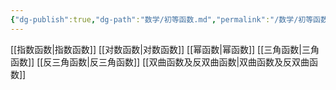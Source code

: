 ```yaml
---
{"dg-publish":true,"dg-path":"数学/初等函数.md","permalink":"/数学/初等函数/","dgPassFrontmatter":true,"noteIcon":"","created":"2024-04-16T13:01:27.340+08:00","updated":"2024-04-21T13:23:12.953+08:00"}
---
```


[[指数函数\|指数函数]]
[[对数函数\|对数函数]]
[[幂函数\|幂函数]]
[[三角函数\|三角函数]]
[[反三角函数\|反三角函数]]
[[双曲函数及反双曲函数\|双曲函数及反双曲函数]]

